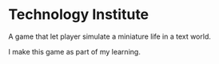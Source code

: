 # Technology Institute
A game that let player simulate a miniature life in a text world. 

I make this game as part of my learning.
 
